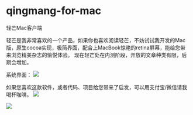 # qingmang-for-mac
轻芒Mac客户端

轻芒是我非常喜欢的一个产品，如果你也喜欢阅读轻芒，不妨试试我开发的Mac版，原生cocoa实现，极简界面，配合上MacBook惊艳的retina屏幕，能给您带来浏览精美杂志的愉悦体验。
现在轻芒处在内测阶段，开放的文章种类有限，后期会增加。

系统界面：
![](http://syy.freep.cn/588778/1B8D71B1-AFF2-40E9-AE6D-CCF8473AD077.png)



如果您喜欢这款软件，或者代码、项目给您带来了启发，可以用支付宝/微信请我喝杯咖啡。
![](http://syy.freep.cn/588778/13255BDA-52C1-4601-91C5-8200453A1078.png)

![](http://syy.freep.cn/588778/821A092A-A2D5-4F55-AA6C-DE6AD2E79152.png)
